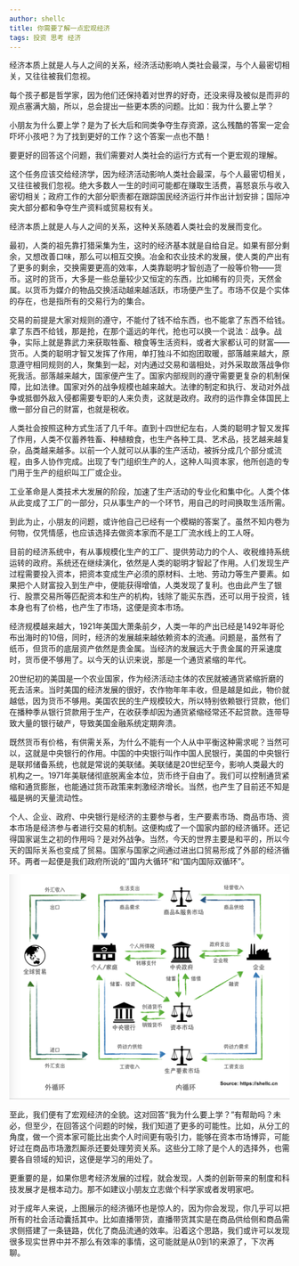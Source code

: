 ```yaml
---
author: shellc
title: 你需要了解一点宏观经济
tags: 投资 思考 经济
---
```


经济本质上就是人与人之间的关系，经济活动影响人类社会最深，与个人最密切相关，又往往被我们忽视。

<!--more-->

每个孩子都是哲学家，因为他们还保持着对世界的好奇，还没来得及被似是而非的观点塞满大脑，所以，总会提出一些更本质的问题。比如：我为什么要上学？

小朋友为什么要上学？是为了长大后和同类争夺生存资源，这么残酷的答案一定会吓坏小孩吧？为了找到更好的工作？这个答案一点也不酷！

要更好的回答这个问题，我们需要对人类社会的运行方式有一个更宏观的理解。

这个任务应该交给经济学，因为经济活动影响人类社会最深，与个人最密切相关，又往往被我们忽视。绝大多数人一生的时间可能都在赚取生活费，喜怒哀乐与收入密切相关；政府工作的大部分职责都在跟踪国民经济运行并作出计划安排；国际冲突大部分都和争夺生产资料或贸易权有关。

经济本质上就是人与人之间的关系，这种关系随着人类社会的发展而变化。

最初，人类的祖先靠打猎采集为生，这时的经济基本就是自给自足。如果有部分剩余，又想改善口味，那么可以相互交换。冶金和农业技术的发展，使人类的产出有了更多的剩余，交换需要更高的效率，人类靠聪明才智创造了一般等价物——货币。这时的货币，大多是一些总量较少又恒定的东西，比如稀有的贝壳，天然金属。以货币为媒介的物品交换活动越来越活跃，市场便产生了。市场不仅是个实体的存在，也是指所有的交易行为的集合。

交易的前提是大家对规则的遵守，不能付了钱不给东西，也不能拿了东西不给钱。拿了东西不给钱，那是抢，在那个遥远的年代，抢也可以换一个说法：战争。战争，实际上就是靠武力来获取牲畜、粮食等生活资料，或者大家都认可的财富——货币。人类的聪明才智又发挥了作用，单打独斗不如抱团取暖，部落越来越大，原意遵守相同规则的人，聚集到一起，对内通过交易和谐相处，对外采取故落战争你死我活。部落越来越大，国家便产生了。国家内部规则的遵守需要更复杂的机制保障，比如法律。国家对外的战争规模也越来越大。法律的制定和执行、发动对外战争或抵御外敌入侵都需要专职的人来负责，这就是政府。政府的运作靠全体国民上缴一部分自己的财富，也就是税收。

人类社会按照这种方式生活了几千年。直到十四世纪左右，人类的聪明才智又发挥了作用，人类不仅蓄养牲畜、种植粮食，也生产各种工具、艺术品，技艺越来越复杂，品类越来越多。以前一个人就可以从事的生产活动，被拆分成几个部分或流程，由多人协作完成。出现了专门组织生产的人，这种人叫资本家，他所创造的专门用于生产的组织叫工厂或企业。

工业革命是人类技术大发展的阶段，加速了生产活动的专业化和集中化。人类个体从此变成了工厂的一部分，只从事生产的一个环节，用自己的时间换取生活所需。

到此为止，小朋友的问题，或许他自己已经有一个模糊的答案了。虽然不知内卷为何物，仅凭情感，也应该选择去做资本家而不是工厂流水线上的工人呀。

目前的经济系统中，有从事规模化生产的工厂、提供劳动力的个人、收税维持系统运转的政府。系统还在继续演化，依然是人类的聪明才智起了作用。人们发现生产过程需要投入资本，把资本变成生产必须的原材料、土地、劳动力等生产要素。如果把个人财富投入到生产中，便能获得增值，人类发现了复利。也由此产生了银行、股票交易所等匹配资本和生产的机构，钱除了能买东西，还可以用于投资，钱本身也有了价格，也产生了市场，这便是资本市场。

经济规模越来越大，1921年美国大萧条前夕，人类一年的产出已经是1492年哥伦布出海时的10倍，同时，经济的发展越来越依赖资本的流通。问题是，虽然有了纸币，但货币的底层资产依然是贵金属。当经济的发展远大于贵金属的开采速度时，货币便不够用了。以今天的认识来说，那是一个通货紧缩的年代。

20世纪初的美国是一个农业国家，作为经济活动主体的农民就被通货紧缩折磨的死去活来。当时美国的经济发展的很好，农作物年年丰收，但是越是如此，物价就越低，因为货币不够用。美国农民的生产规模较大，所以特别依赖银行贷款，他们在播种季从银行贷款用于生产，在收获季却因为通货紧缩经常还不起贷款。连带导致大量的银行破产，导致美国金融系统定期奔溃。

既然货币有价格，有供需关系，为什么不能有一个人从中平衡这种需求呢？当然可以，这就是中央银行的作用。中国的中央银行叫作中国人民银行，美国的中央银行是联邦储备系统，也就是常说的美联储。美联储是20世纪至今，影响人类最大的机构之一。1971年美联储彻底脱离金本位，货币终于自由了。我们可以控制通货紧缩和通货膨胀，也能通过货币政策来刺激经济增长。当然，也产生了目前还不知是福是祸的天量流动性。

个人、企业、政府、中央银行是经济的主要参与者，生产要素市场、商品市场、资本市场是经济参与者进行交易的机制。这便构成了一个国家内部的经济循环。还记得国家诞生之初的作用吗？是对外战争。当然，今天的世界主要是和平的，所以今天的国际关系也变成了贸易。国家与国家之间通过进出口贸易形成了外部的经济循环。两者一起便是我们政府所说的”国内大循环“和“国内国际双循环”。

![经济循环](/assets/images/posts/202105/Circular-Flow.png)

至此，我们便有了宏观经济的全貌。这对回答“我为什么要上学？”有帮助吗？未必，但至少，在回答这个问题的时候，我们知道了更多的可能性。比如，从分工的角度，做一个资本家可能比出卖个人时间更有吸引力，能够在资本市场博弈，可能好过在商品市场激烈厮杀还要处理劳资关系。这些分工除了是个人的选择外，也需要各自领域的知识，这便是学习的用处了。

更重要的是，如果你思考经济发展的过程，就会发现，人类的创新带来的制度和科技发展才是根本动力。那不如建议小朋友立志做个科学家或者发明家吧。

对于成年人来说，上图展示的经济循环也是惊人的，因为你会发现，你几乎可以把所有的社会活动囊括其中。比如直播带货，直播带货其实是在商品供给侧和商品需求侧搭建了一条链路，优化了商品流通的效率。沿着这个思路，我们或许可以发现很多现实世界中并不那么有效率的事情，这可能就是从0到1的来源了，下次再聊。


